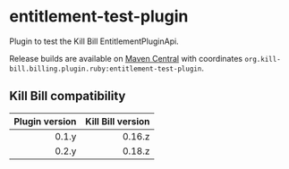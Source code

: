 entitlement-test-plugin
============================

Plugin to test the Kill Bill EntitlementPluginApi.

Release builds are available on [Maven Central](http://search.maven.org/#search%7Cga%7C1%7Cg%3A%22org.kill-bill.billing.plugin.ruby%22%20AND%20a%3A%22entitlement-test-plugin%22) with coordinates `org.kill-bill.billing.plugin.ruby:entitlement-test-plugin`.

Kill Bill compatibility
-----------------------

| Plugin version | Kill Bill version |
| -------------: | ----------------: |
| 0.1.y          | 0.16.z            |
| 0.2.y          | 0.18.z            |

